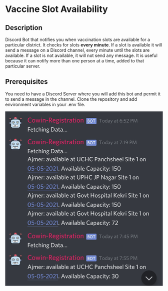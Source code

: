 # Vaccine Slot Availability

## Description
Discord Bot that notifies you when vaccination slots are available for a particular district. It checks for slots **every minute**. If a slot is available it will send a message on a Discord channel, every minute until the slots are available. If a slot is not available, it will not send any message. It is useful because it can notify more than one person at a time, added to that particular server.

## Prerequisites
You need to have a Discord Server where you will add this bot and permit it to send a message in the channel.
Clone the repository and add environment variables in your .env file.



![ss](img/img1.jpg)
